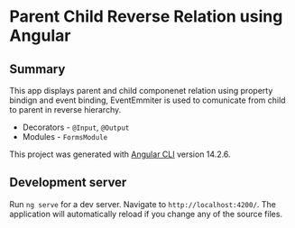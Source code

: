 # Parent Child Reverse Relation using Angular

## Summary
This app displays parent and child componenet relation using property bindign and event binding, EventEmmiter is used to comunicate from child to parent in reverse hierarchy.

- Decorators - `@Input`, `@Output`
- Modules - `FormsModule`

This project was generated with [Angular CLI](https://github.com/angular/angular-cli) version 14.2.6.

## Development server

Run `ng serve` for a dev server. Navigate to `http://localhost:4200/`. The application will automatically reload if you change any of the source files.
